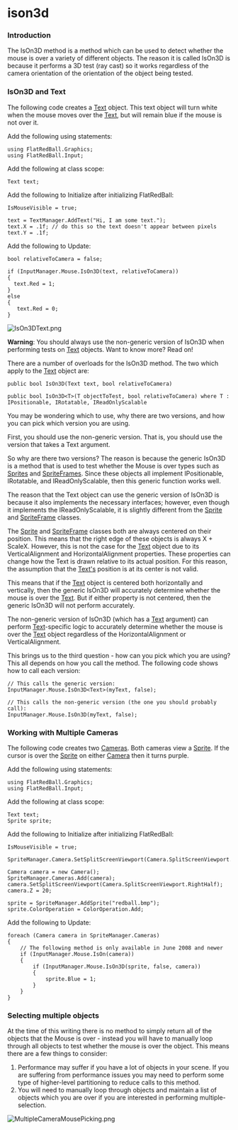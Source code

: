 # ison3d

### Introduction

The IsOn3D method is a method which can be used to detect whether the mouse is over a variety of different objects. The reason it is called IsOn3D is because it performs a 3D test (ray cast) so it works regardless of the camera orientation of the orientation of the object being tested.

### IsOn3D and Text

The following code creates a [Text](../../../../../frb/docs/index.php) object. This text object will turn white when the mouse moves over the [Text](../../../../../frb/docs/index.php), but will remain blue if the mouse is not over it.

Add the following using statements:

```
using FlatRedBall.Graphics;
using FlatRedBall.Input;
```

Add the following at class scope:

```
Text text;
```

Add the following to Initialize after initializing FlatRedBall:

```
IsMouseVisible = true;

text = TextManager.AddText("Hi, I am some text.");
text.X = .1f; // do this so the text doesn't appear between pixels
text.Y = .1f;
```

Add the following to Update:

```
bool relativeToCamera = false;

if (InputManager.Mouse.IsOn3D(text, relativeToCamera))
{
  text.Red = 1;
}
else
{
   text.Red = 0;
}
```

![IsOn3DText.png](../../../../../media/migrated\_media-IsOn3DText.png)

**Warning**: You should always use the non-generic version of IsOn3D when performing tests on [Text](../../../../../frb/docs/index.php) objects. Want to know more? Read on!

There are a number of overloads for the IsOn3D method. The two which apply to the [Text](../../../../../frb/docs/index.php) object are:

```
public bool IsOn3D(Text text, bool relativeToCamera)

public bool IsOn3D<T>(T objectToTest, bool relativeToCamera) where T : IPositionable, IRotatable, IReadOnlyScalable
```

You may be wondering which to use, why there are two versions, and how you can pick which version you are using.

First, you should use the non-generic version. That is, you should use the version that takes a Text argument.

So why are there two versions? The reason is because the generic IsOn3D is a method that is used to test whether the Mouse is over types such as [Sprites](../../../../../frb/docs/index.php) and [SpriteFrames](../../../../../frb/docs/index.php). Since these objects all implement IPositionable, IRotatable, and IReadOnlyScalable, then this generic function works well.

The reason that the Text object can use the generic version of IsOn3D is because it also implements the necessary interfaces; however, even though it implements the IReadOnlyScalable, it is slightly different from the [Sprite](../../../../../frb/docs/index.php) and [SpriteFrame](../../../../../frb/docs/index.php) classes.

The [Sprite](../../../../../frb/docs/index.php) and [SpriteFrame](../../../../../frb/docs/index.php) classes both are always centered on their position. This means that the right edge of these objects is always X + ScaleX. However, this is not the case for the [Text](../../../../../frb/docs/index.php) object due to its VerticalAlignment and HorizontalAlignment properties. These properties can change how the Text is drawn relative to its actual position. For this reason, the assumption that the [Text's](../../../../../frb/docs/index.php) position is at its center is not valid.

This means that if the [Text](../../../../../frb/docs/index.php) object is centered both horizontally and vertically, then the generic IsOn3D will accurately determine whether the mouse is over the [Text](../../../../../frb/docs/index.php). But if either property is not centered, then the generic IsOn3D will not perform accurately.

The non-generic version of IsOn3D (which has a [Text](../../../../../frb/docs/index.php) argument) can perform [Text](../../../../../frb/docs/index.php)-specific logic to accurately determine whether the mouse is over the [Text](../../../../../frb/docs/index.php) object regardless of the HorizontalAlignment or VerticalAlignment.

This brings us to the third question - how can you pick which you are using? This all depends on how you call the method. The following code shows how to call each version:

```
// This calls the generic version:
InputManager.Mouse.IsOn3D<Text>(myText, false);

// This calls the non-generic version (the one you should probably call):
InputManager.Mouse.IsOn3D(myText, false); 
```

### Working with Multiple Cameras

The following code creates two [Cameras](../../../../../frb/docs/index.php). Both cameras view a [Sprite](../../../../../frb/docs/index.php). If the cursor is over the [Sprite](../../../../../frb/docs/index.php) on either [Camera](../../../../../frb/docs/index.php) then it turns purple.

Add the following using statements:

```
using FlatRedBall.Graphics;
using FlatRedBall.Input;
```

Add the following at class scope:

```
Text text;
Sprite sprite;
```

Add the following to Initialize after initializing FlatRedBall:

```
IsMouseVisible = true;

SpriteManager.Camera.SetSplitScreenViewport(Camera.SplitScreenViewport.LeftHalf);

Camera camera = new Camera();
SpriteManager.Cameras.Add(camera);
camera.SetSplitScreenViewport(Camera.SplitScreenViewport.RightHalf);
camera.Z = 20;

sprite = SpriteManager.AddSprite("redball.bmp");
sprite.ColorOperation = ColorOperation.Add;
```

Add the following to Update:

```
foreach (Camera camera in SpriteManager.Cameras)
{
    // The following method is only available in June 2008 and newer
    if (InputManager.Mouse.IsOn(camera))
    {
        if (InputManager.Mouse.IsOn3D(sprite, false, camera))
        {
            sprite.Blue = 1;
        }
    }
}
```

### Selecting multiple objects

At the time of this writing there is no method to simply return all of the objects that the Mouse is over - instead you will have to manually loop through all objects to test whether the mouse is over the object. This means there are a few things to consider:

1. Performance may suffer if you have a lot of objects in your scene. If you are suffering from performance issues you may need to perform some type of higher-level partitioning to reduce calls to this method.
2. You will need to manually loop through objects and maintain a list of objects which you are over if you are interested in performing multiple-selection.

![MultipleCameraMousePicking.png](../../../../../media/migrated\_media-MultipleCameraMousePicking.png)
